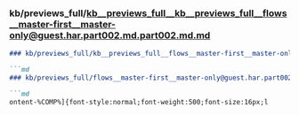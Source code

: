 ### kb/previews_full/kb__previews_full__kb__previews_full__flows__master-first__master-only@guest.har.part002.md.part002.md.md

```md
### kb/previews_full/kb__previews_full__flows__master-first__master-only@guest.har.part002.md.part002.md

```md
### kb/previews_full/flows__master-first__master-only@guest.har.part002.md (part 002)

```md
ontent-%COMP%]{font-style:normal;font-weight:500;font-size:16px;l
```

```

```

```

